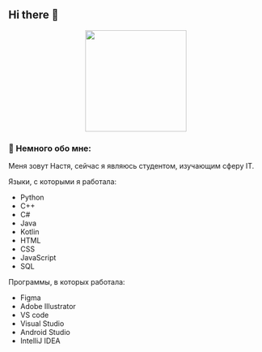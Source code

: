 ## Hi there 👋

<div id="header" align="center">
  <img src="https://i.giphy.com/media/v1.Y2lkPTc5MGI3NjExYnN3OWljMXFoZ2I3ZXRqM3JibmNrdmxqeDJ0Nmw5eGV5NTRxNjk1byZlcD12MV9pbnRlcm5hbF9naWZfYnlfaWQmY3Q9Zw/UnJGadtuhAALncLGlV/giphy.gif" width="200"/>
</div>

### :space_invader: Немного обо мне:
Меня зовут Настя, сейчас я являюсь студентом, изучающим сферу IT.

Языки, с которыми я работала:
- Python
- C++
- C#
- Java
- Kotlin
- HTML
- CSS
- JavaScript
- SQL
  
Программы, в которых работала:
- Figma
- Adobe Illustrator
- VS code
- Visual Studio
- Android Studio
- IntelliJ IDEA
<!--
**ukhanovAN/ukhanovAN** is a ✨ _special_ ✨ repository because its `README.md` (this file) appears on your GitHub profile.

Here are some ideas to get you started:

- 🔭 I’m currently working on ...
- 🌱 I’m currently learning ...
- 👯 I’m looking to collaborate on ...
- 🤔 I’m looking for help with ...
- 💬 Ask me about ...
- 📫 How to reach me: ...
- 😄 Pronouns: ...
- ⚡ Fun fact: ...
-->
